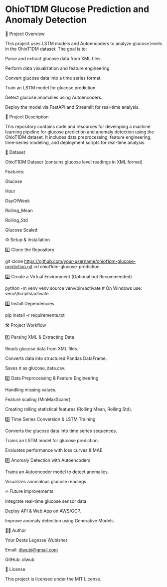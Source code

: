 # OhioT1DM Glucose Prediction and Anomaly Detection

📌 Project Overview

This project uses LSTM models and Autoencoders to analyze glucose levels in the OhioT1DM dataset. The goal is to:

Parse and extract glucose data from XML files.

Perform data visualization and feature engineering.

Convert glucose data into a time series format.

Train an LSTM model for glucose prediction.

Detect glucose anomalies using Autoencoders.

Deploy the model via FastAPI and Streamlit for real-time analysis.

📂 Project Description

This repository contains code and resources for developing a machine learning pipeline for glucose prediction and anomaly detection using the OhioT1DM dataset. It includes data preprocessing, feature engineering, time-series modeling, and deployment scripts for real-time analysis.

📂 Dataset

OhioT1DM Dataset (contains glucose level readings in XML format)

Features:

Glucose

Hour

DayOfWeek

Rolling_Mean

Rolling_Std

Glucose Scaled

⚙️ Setup & Installation

1️⃣ Clone the Repository

git clone https://github.com/your-username/ohiot1dm-glucose-prediction.git
cd ohiot1dm-glucose-prediction

2️⃣ Create a Virtual Environment (Optional but Recommended)

python -m venv venv
source venv/bin/activate   # On Windows use: venv\Scripts\activate

3️⃣ Install Dependencies

pip install -r requirements.txt

🛠 Project Workflow

1️⃣ Parsing XML & Extracting Data

Reads glucose data from XML files.

Converts data into structured Pandas DataFrame.

Saves it as glucose_data.csv.

2️⃣ Data Preprocessing & Feature Engineering

Handling missing values.

Feature scaling (MinMaxScaler).

Creating rolling statistical features (Rolling Mean, Rolling Std).

3️⃣ Time Series Conversion & LSTM Training

Converts the glucose data into time series sequences.

Trains an LSTM model for glucose prediction.

Evaluates performance with loss curves & MAE.

4️⃣ Anomaly Detection with Autoencoders

Trains an Autoencoder model to detect anomalies.

Visualizes anomalous glucose readings.

🔥 Future Improvements

Integrate real-time glucose sensor data.

Deploy API & Web App on AWS/GCP.

Improve anomaly detection using Generative Models.

👨‍💻 Author

Your Desta Legesse Wubishet

Email: dlwubi@gmail.com

GitHub: dlwub

📜 License

This project is licensed under the MIT License.
